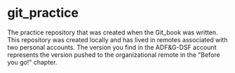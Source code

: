 # git_practice
The practice repository that was created when the Git_book was written. This repository was created locally and has lived in remotes associated with two personal accounts. The version you find in the ADF&G-DSF account represents the version pushed to the organizational remote in the "Before you go!" chapter.
